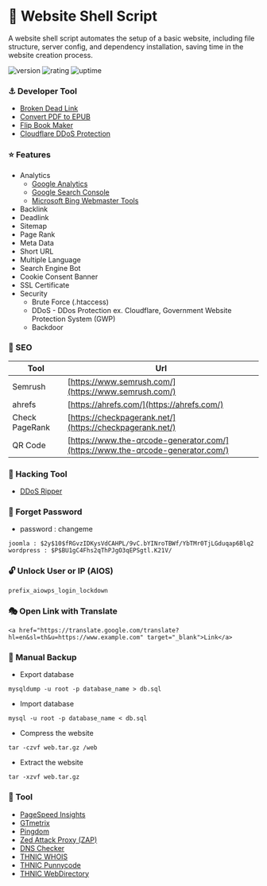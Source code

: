 # 🎉 Website Shell Script

A website shell script automates the setup of a basic website, including file structure, server config, and dependency installation, saving time in the website creation process.

![version](https://img.shields.io/badge/version-1.0-blue)
![rating](https://img.shields.io/badge/rating-★★★★★-yellow)
![uptime](https://img.shields.io/badge/uptime-100%25-brightgreen)

### ⚓ Developer Tool

- [Broken Dead Link](https://www.deadlinkchecker.com/)
- [Convert PDF to EPUB](https://convertio.co/pdf-epub/)
- [Flip Book Maker](https://fliphtml5.com/)
- [Cloudflare DDoS Protection](https://www.cloudflare.com/ddos/)

### ⭐ Features

- Analytics
  - [Google Analytics](https://analytics.google.com/)
  - [Google Search Console](https://search.google.com/)
  - [Microsoft Bing Webmaster Tools](https://www.bing.com/webmasters/)
- Backlink
- Deadlink
- Sitemap
- Page Rank
- Meta Data
- Short URL
- Multiple Language
- Search Engine Bot
- Cookie Consent Banner
- SSL Certificate
- Security
  - Brute Force (.htaccess)
  - DDoS - DDos Protection ex. Cloudflare, Government Website Protection System (GWP)
  - Backdoor

### 🔎 SEO

| Tool            | Url                                                                            |
| --------------- | ------------------------------------------------------------------------------ |
| Semrush         | [https://www.semrush.com/](https://www.semrush.com/)                           |
| ahrefs          | [https://ahrefs.com/](https://ahrefs.com/)                                     |
| Check PageRank  | [https://checkpagerank.net/](https://checkpagerank.net/)                       |
| QR Code         | [https://www.the-qrcode-generator.com/](https://www.the-qrcode-generator.com/) |

### 🎲 Hacking Tool

- [DDoS Ripper](https://github.com/palahsu/DDoS-Ripper)

### 🔑 Forget Password

- password : changeme

```
joomla : $2y$10$fRGvzIDKysVdCAHPL/9vC.bYINroTBWf/YbTMr0TjLGduqap6Blq2
wordpress : $P$BU1gC4Fhs2qThPJgO3qEPSgtl.K21V/
```

### 🔓 Unlock User or IP (AIOS)

```
prefix_aiowps_login_lockdown
```

### 🎭 Open Link with Translate

```
<a href="https://translate.google.com/translate?hl=en&sl=th&u=https://www.example.com" target="_blank">Link</a>
```

### 🥏 Manual Backup

- Export database

```shell
mysqldump -u root -p database_name > db.sql
```

- Import database

```shell
mysql -u root -p database_name < db.sql
```

- Compress the website

```shell
tar -czvf web.tar.gz /web
```

- Extract the website

```shell
tar -xzvf web.tar.gz
```

### 🎏 Tool

- [PageSpeed Insights](https://pagespeed.web.dev/)
- [GTmetrix](https://gtmetrix.com/)
- [Pingdom](https://tools.pingdom.com/)
- [Zed Attack Proxy (ZAP)](https://www.zaproxy.org/)
- [DNS Checker](https://dnschecker.org/)
- [THNIC WHOIS](https://www.thnic.co.th/whois)
- [THNIC Punnycode](https://www.thnic.co.th/punycode)
- [THNIC WebDirectory](https://www.thnic.co.th/web-directory)
